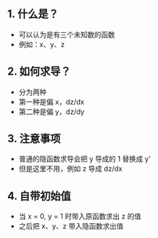 ## 1. 什么是？

- 可以认为是有三个未知数的函数
- 例如：x、y、z

## 2. 如何求导？

- 分为两种
- 第一种是偏 x，dz/dx
- 第二种是偏 y，dz/dy

## 3. 注意事项

- 普通的隐函数求导会把 y 导成的 1 替换成 y'
- 但是这里不用，例如 z 导成 dz/dx

## 4. 自带初始值

- 当 x = 0, y = 1 时带入原函数求出 z 的值
- 之后把 x、y、z 带入隐函数求出值